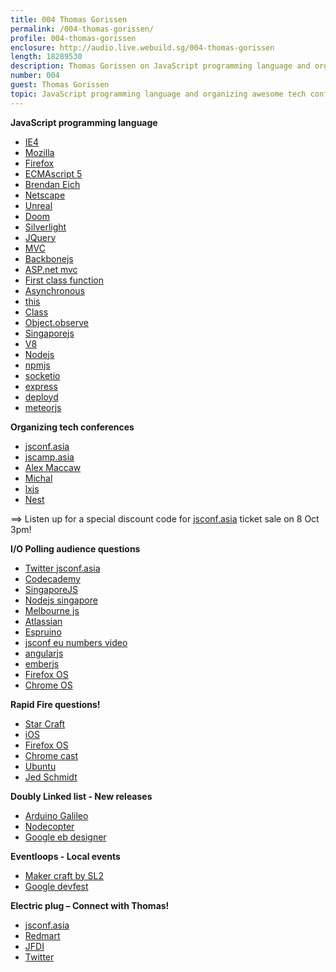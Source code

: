 ```yaml
---
title: 004 Thomas Gorissen
permalink: /004-thomas-gorissen/
profile: 004-thomas-gorissen
enclosure: http://audio.live.webuild.sg/004-thomas-gorissen
length: 18289530
description: Thomas Gorissen on JavaScript programming language and organizing awesome tech conferences
number: 004
guest: Thomas Gorissen
topic: JavaScript programming language and organizing awesome tech conferences
---
```


**JavaScript programming language**

- [IE4](http://en.wikipedia.org/wiki/Internet_Explorer_4)
- [Mozilla](http://www.mozilla.org/en-US/)
- [Firefox](http://www.mozilla.org/en-US/firefox/new/)
- [ECMAscript 5](http://www.ecma-international.org/publications/standards/Ecma-262.htm)
- [Brendan Eich](http://en.wikipedia.org/wiki/Brendan_Eich)
- [Netscape](http://en.wikipedia.org/wiki/Netscape)
- [Unreal](http://www.unrealengine.com/)
- [Doom](http://en.wikipedia.org/wiki/Doom_(video_game))
- [Silverlight](http://www.microsoft.com/silverlight/)
- [JQuery](http://jquery.com/)
- [MVC](http://en.wikipedia.org/wiki/Model%E2%80%93view%E2%80%93controller)
- [Backbonejs](http://backbonejs.org/)
- [ASP.net mvc](http://www.asp.net/mvc)
- [First class function](http://en.wikipedia.org/wiki/First-class_function)
- [Asynchronous](http://www.html5rocks.com/en/tutorials/async/deferred/)
- [this](https://developer.mozilla.org/en-US/docs/Web/JavaScript/Reference/Operators/this)
- [Class](http://wiki.ecmascript.org/doku.php?id=strawman:maximally_minimal_classes)
- [Object.observe](http://updates.html5rocks.com/2012/11/Respond-to-change-with-Object-observe)
- [Singaporejs](http://www.meetup.com/Singapore-JS/)
- [V8](https://code.google.com/p/v8/)
- [Nodejs](http://nodejs.org/)
- [npmjs](https://npmjs.org/)
- [socketio](http://socket.io/)
- [express](http://expressjs.com/)
- [deployd](http://deployd.com/)
- [meteorjs](http://www.meteor.com/)

**Organizing tech conferences**

- [jsconf.asia](http://jsconf.asia/)
- [jscamp.asia](http://jscamp.asia/)
- [Alex Maccaw](https://twitter.com/maccaw)
- [Michal](https://twitter.com/michalbe)
- [lxjs](http://2013.lxjs.org/)
- [Nest](http://nest.com/)

==> Listen up for a special discount code for [jsconf.asia](http://jsconf.asia/) ticket sale on 8 Oct 3pm!

**I/O Polling audience questions**

- [Twitter jsconf.asia](https://twitter.com/jsconf_asia)
- [Codecademy](http://www.codecademy.com/)
- [SingaporeJS](http://www.meetup.com/Singapore-JS/)
- [Nodejs singapore](https://www.facebook.com/groups/sg.nodejs/)
- [Melbourne js](http://melbjs.com/)
- [Atlassian](https://www.atlassian.com/)
- [Espruino](http://www.espruino.com/)
- [jsconf eu numbers video](http://2013.jsconf.eu/speakers/martin-kleppe-1024-seconds-of-js-wizardry.html)
- [angularjs](http://angularjs.org/)
- [emberjs](http://emberjs.com/)
- [Firefox OS](http://www.mozilla.org/en-US/firefox/os/)
- [Chrome OS](http://www.chromium.org/chromium-os)

**Rapid Fire questions!**

- [Star Craft](http://us.battle.net/sc2/en/)
- [iOS](http://www.apple.com/ios/)
- [Firefox OS](http://www.mozilla.org/en-US/firefox/os/)
- [Chrome cast](http://www.google.com/intl/en/chrome/devices/chromecast/#netflix)
- [Ubuntu](http://www.ubuntu.com/)
- [Jed Schmidt](http://jed.is/)

**Doubly Linked list - New releases**

- [Arduino Galileo](http://arduino.cc/en/ArduinoCertified/IntelGalileo)
- [Nodecopter](http://nodecopter.com/)
- [Google eb designer](http://www.google.com/webdesigner/)

**Eventloops - Local events**

- [Maker craft by SL2](http://bettrweek.com/duct-tape-the-caffeinator/)
- [Google devfest](https://developers.google.com/events/903783172/)

**Electric plug – Connect with Thomas!**

- [jsconf.asia](http://jsconf.asia)
- [Redmart](https://redmart.com/)
- [JFDI](http://jfdi.asia/)
- [Twitter](https://twitter.com/serrynaimo)
